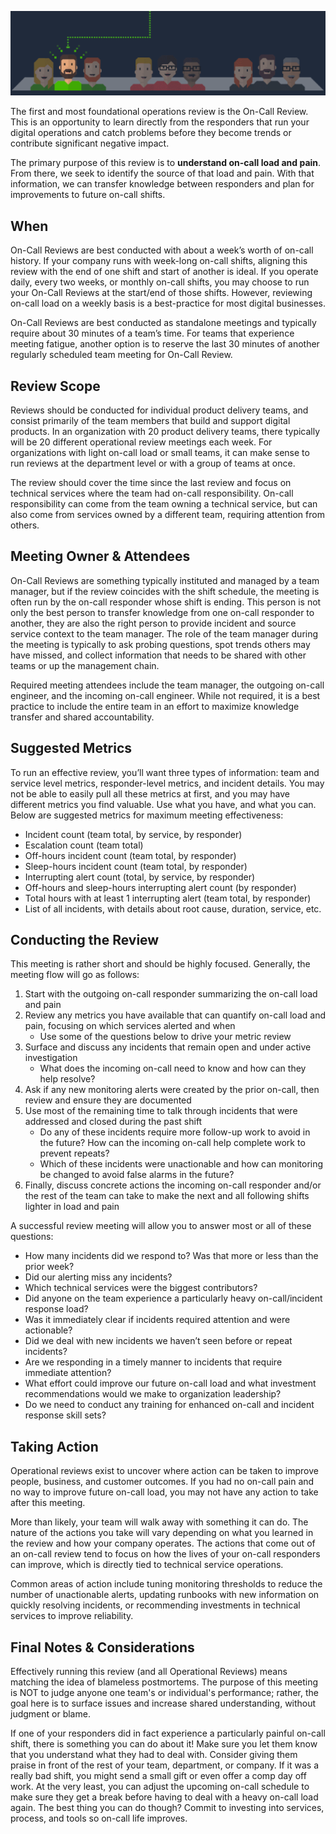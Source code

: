 ![PagerDuty](../assets/img/headers/oncall.png)

The first and most foundational operations review is the On-Call Review. This is an opportunity to learn directly from the responders that run your digital operations and catch problems before they become trends or contribute significant negative impact.

The primary purpose of this review is to **understand on-call load and pain**. From there, we seek to identify the source of that load and pain. With that information, we can transfer knowledge between responders and plan for improvements to future on-call shifts.

## When
On-Call Reviews are best conducted with about a week’s worth of on-call history. If your company runs with week-long on-call shifts, aligning this review with the end of one shift and start of another is ideal. If you operate daily, every two weeks, or monthly on-call shifts, you may choose to run your On-Call Reviews at the start/end of those shifts. However, reviewing on-call load on a weekly basis is a best-practice for most digital businesses.

On-Call Reviews are best conducted as standalone meetings and typically require about 30 minutes of a team’s time. For teams that experience meeting fatigue, another option is to reserve the last 30 minutes of another regularly scheduled team meeting for On-Call Review.

## Review Scope
Reviews should be conducted for individual product delivery teams, and consist primarily of the team members that build and support digital products. In an organization with 20 product delivery teams, there typically will be 20 different operational review meetings each week. For organizations with light on-call load or small teams, it can make sense to run reviews at the department level or with a group of teams at once.

The review should cover the time since the last review and focus on technical services where the team had on-call responsibility. On-call responsibility can come from the team owning a technical service, but can also come from services owned by a different team, requiring attention from others.

## Meeting Owner & Attendees
On-Call Reviews are something typically instituted and managed by a team manager, but if the review coincides with the shift schedule, the meeting is often run by the on-call responder whose shift is ending. This person is not only the best person to transfer knowledge from one on-call responder to another, they are also the right person to provide incident and source service context to the team manager. The role of the team manager during the meeting is typically to ask probing questions, spot trends others may have missed, and collect information that needs to be shared with other teams or up the management chain.

Required meeting attendees include the team manager, the outgoing on-call engineer, and the incoming on-call engineer. While not required, it is a best practice to include the entire team in an effort to maximize knowledge transfer and shared accountability.

## Suggested Metrics
To run an effective review, you’ll want three types of information: team and service level metrics, responder-level metrics, and incident details. You may not be able to easily pull all these metrics at first, and you may have different metrics you find valuable. Use what you have, and what you can. Below are suggested metrics for maximum meeting effectiveness:

* Incident count (team total, by service, by responder)
* Escalation count (team total)
* Off-hours incident count (team total, by responder)
* Sleep-hours incident count (team total, by responder)
* Interrupting alert count (total, by service, by responder)
* Off-hours and sleep-hours interrupting alert count (by responder)
* Total hours with at least 1 interrupting alert (team total, by responder)
* List of all incidents, with details about root cause, duration, service, etc.

## Conducting the Review
This meeting is rather short and should be highly focused. Generally, the meeting flow will go as follows:

1. Start with the outgoing on-call responder summarizing the on-call load and pain
1. Review any metrics you have available that can quantify on-call load and pain, focusing on which services alerted and when
     * Use some of the questions below to drive your metric review
1. Surface and discuss any incidents that remain open and under active investigation
     * What does the incoming on-call need to know and how can they help resolve?
1. Ask if any new monitoring alerts were created by the prior on-call, then review and ensure they are documented
1. Use most of the remaining time to talk through incidents that were addressed and closed during the past shift
     * Do any of these incidents require more follow-up work to avoid in the future? How can the incoming on-call help complete work to prevent repeats?
     * Which of these incidents were unactionable and how can monitoring be changed to avoid false alarms in the future?
1. Finally, discuss concrete actions the incoming on-call responder and/or the rest of the team can take to make the next and all following shifts lighter in load and pain

A successful review meeting will allow you to answer most or all of these questions:

* How many incidents did we respond to? Was that more or less than the prior week?
* Did our alerting miss any incidents?
* Which technical services were the biggest contributors?
* Did anyone on the team experience a particularly heavy on-call/incident response load?
* Was it immediately clear if incidents required attention and were actionable?
* Did we deal with new incidents we haven’t seen before or repeat incidents?
* Are we responding in a timely manner to incidents that require immediate attention?
* What effort could improve our future on-call load and what investment recommendations would we make to organization leadership?
* Do we need to conduct any training for enhanced on-call and incident response skill sets?

## Taking Action
Operational reviews exist to uncover where action can be taken to improve people, business, and customer outcomes. If you had no on-call pain and no way to improve future on-call load, you may not have any action to take after this meeting.

More than likely, your team will walk away with something it can do. The nature of the actions you take will vary depending on what you learned in the review and how your company operates. The actions that come out of an on-call review tend to focus on how the lives of your on-call responders can improve, which is directly tied to technical service operations.

Common areas of action include tuning monitoring thresholds to reduce the number of unactionable alerts, updating runbooks with new information on quickly resolving incidents, or recommending investments in technical services to improve reliability.

## Final Notes & Considerations
Effectively running this review (and all Operational Reviews) means matching the idea of blameless postmortems. The purpose of this meeting is NOT to judge anyone one team's or individual's performance; rather, the goal here is to surface issues and increase shared understanding, without judgment or blame.

If one of your responders did in fact experience a particularly painful on-call shift, there is something you can do about it! Make sure you let them know that you understand what they had to deal with. Consider giving them praise in front of the rest of your team, department, or company. If it was a really bad shift, you might send a small gift or even offer a comp day off work. At the very least, you can adjust the upcoming on-call schedule to make sure they get a break before having to deal with a heavy on-call load again. The best thing you can do though? Commit to investing into services, process, and tools so on-call life improves.
